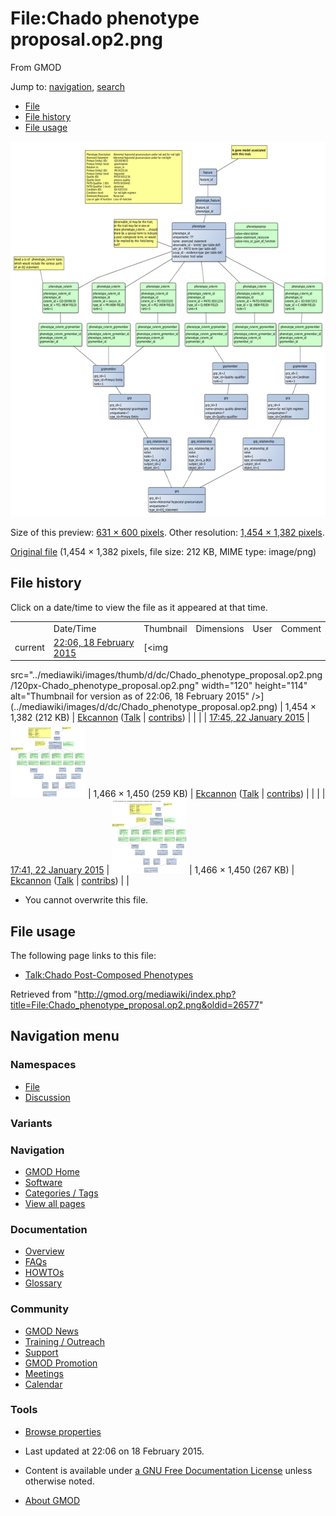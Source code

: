 <div id="mw-page-base" class="noprint">

</div>

<div id="mw-head-base" class="noprint">

</div>

<div id="content" class="mw-body" role="main">

<span id="top"></span>

<div id="mw-js-message" style="display:none;">

</div>



# <span dir="auto">File:Chado phenotype proposal.op2.png</span>

<div id="bodyContent">

<div id="siteSub">

From GMOD

</div>

<div id="contentSub">

</div>

<div id="jump-to-nav" class="mw-jump">

Jump to: [navigation](#mw-navigation), [search](#p-search)

</div>

<div id="mw-content-text">

- [File](#file)
- [File history](#filehistory)
- [File usage](#filelinks)

<div id="file" class="fullImageLink">

[<img
src="../mediawiki/images/thumb/d/dc/Chado_phenotype_proposal.op2.png/631px-Chado_phenotype_proposal.op2.png"
srcset="../mediawiki/images/thumb/d/dc/Chado_phenotype_proposal.op2.png/947px-Chado_phenotype_proposal.op2.png 1.5x, ../mediawiki/images/thumb/d/dc/Chado_phenotype_proposal.op2.png/1262px-Chado_phenotype_proposal.op2.png 2x"
width="631" height="600" alt="File:Chado phenotype proposal.op2.png" />](../mediawiki/images/d/dc/Chado_phenotype_proposal.op2.png)

<div class="mw-filepage-resolutioninfo">

Size of this preview: <a
href="../mediawiki/images/thumb/d/dc/Chado_phenotype_proposal.op2.png/631px-Chado_phenotype_proposal.op2.png"
class="mw-thumbnail-link">631 × 600 pixels</a>.
<span class="mw-filepage-other-resolutions">Other resolution:
<a href="../mediawiki/images/d/dc/Chado_phenotype_proposal.op2.png"
class="mw-thumbnail-link">1,454 × 1,382 pixels</a>.</span>

</div>

</div>

<div class="fullMedia">

<a href="../mediawiki/images/d/dc/Chado_phenotype_proposal.op2.png"
class="internal" title="Chado phenotype proposal.op2.png">Original
file</a> ‎<span class="fileInfo">(1,454 × 1,382 pixels, file size: 212
KB, MIME type: image/png)</span>

</div>

<div id="mw-imagepage-content" class="mw-content-ltr" lang="en"
dir="ltr">

</div>

## File history

<div id="mw-imagepage-section-filehistory">

Click on a date/time to view the file as it appeared at that time.

|  |  |  |  |  |  |
|----|----|----|----|----|----|
|  | Date/Time | Thumbnail | Dimensions | User | Comment |
| current | [22:06, 18 February 2015](../mediawiki/images/d/dc/Chado_phenotype_proposal.op2.png) | [<img
src="../mediawiki/images/thumb/d/dc/Chado_phenotype_proposal.op2.png/120px-Chado_phenotype_proposal.op2.png"
width="120" height="114"
alt="Thumbnail for version as of 22:06, 18 February 2015" />](../mediawiki/images/d/dc/Chado_phenotype_proposal.op2.png) | 1,454 × 1,382 <span style="white-space: nowrap;">(212 KB)</span> | <a
href="http://gmod.org/mediawiki/index.php?title=User:Ekcannon&amp;action=edit&amp;redlink=1"
class="new mw-userlink"
title="User:Ekcannon (page does not exist)">Ekcannon</a> <span style="white-space: nowrap;"> <span class="mw-usertoollinks">(<a
href="http://gmod.org/mediawiki/index.php?title=User_talk:Ekcannon&amp;action=edit&amp;redlink=1"
class="new" title="User talk:Ekcannon (page does not exist)">Talk</a> \| [contribs](Special:Contributions/Ekcannon "Special:Contributions/Ekcannon"))</span></span> |  |
|  | [17:45, 22 January 2015](../mediawiki/images/archive/d/dc/20150218220630!Chado_phenotype_proposal.op2.png) | [<img
src="../mediawiki/images/thumb/archive/d/dc/20150218220630!Chado_phenotype_proposal.op2.png/120px-Chado_phenotype_proposal.op2.png"
width="120" height="119"
alt="Thumbnail for version as of 17:45, 22 January 2015" />](../mediawiki/images/archive/d/dc/20150218220630!Chado_phenotype_proposal.op2.png) | 1,466 × 1,450 <span style="white-space: nowrap;">(259 KB)</span> | <a
href="http://gmod.org/mediawiki/index.php?title=User:Ekcannon&amp;action=edit&amp;redlink=1"
class="new mw-userlink"
title="User:Ekcannon (page does not exist)">Ekcannon</a> <span style="white-space: nowrap;"> <span class="mw-usertoollinks">(<a
href="http://gmod.org/mediawiki/index.php?title=User_talk:Ekcannon&amp;action=edit&amp;redlink=1"
class="new" title="User talk:Ekcannon (page does not exist)">Talk</a> \| [contribs](Special:Contributions/Ekcannon "Special:Contributions/Ekcannon"))</span></span> |  |
|  | [17:41, 22 January 2015](../mediawiki/images/archive/d/dc/20150122174529!Chado_phenotype_proposal.op2.png) | [<img
src="../mediawiki/images/thumb/archive/d/dc/20150122174529!Chado_phenotype_proposal.op2.png/120px-Chado_phenotype_proposal.op2.png"
width="120" height="119"
alt="Thumbnail for version as of 17:41, 22 January 2015" />](../mediawiki/images/archive/d/dc/20150122174529!Chado_phenotype_proposal.op2.png) | 1,466 × 1,450 <span style="white-space: nowrap;">(267 KB)</span> | <a
href="http://gmod.org/mediawiki/index.php?title=User:Ekcannon&amp;action=edit&amp;redlink=1"
class="new mw-userlink"
title="User:Ekcannon (page does not exist)">Ekcannon</a> <span style="white-space: nowrap;"> <span class="mw-usertoollinks">(<a
href="http://gmod.org/mediawiki/index.php?title=User_talk:Ekcannon&amp;action=edit&amp;redlink=1"
class="new" title="User talk:Ekcannon (page does not exist)">Talk</a> \| [contribs](Special:Contributions/Ekcannon "Special:Contributions/Ekcannon"))</span></span> |  |

</div>

- <span id="mw-imagepage-upload-disallowed">You cannot overwrite this
  file.</span>

## File usage

<div id="mw-imagepage-section-linkstoimage">

The following page links to this file:

- [Talk:Chado Post-Composed
  Phenotypes](Talk:Chado_Post-Composed_Phenotypes "Talk:Chado Post-Composed Phenotypes")

</div>

</div>

<div class="printfooter">

Retrieved from
"<http://gmod.org/mediawiki/index.php?title=File:Chado_phenotype_proposal.op2.png&oldid=26577>"

</div>

<div id="catlinks" class="catlinks catlinks-allhidden">

</div>

<div class="visualClear">

</div>

</div>

</div>

<div id="mw-navigation">

## Navigation menu

<div id="mw-head">



<div id="left-navigation">

<div id="p-namespaces" class="vectorTabs" role="navigation"
aria-labelledby="p-namespaces-label">

### Namespaces

- <span id="ca-nstab-image"><a href="File:Chado_phenotype_proposal.op2.png" accesskey="c"
  title="View the file page [c]">File</a></span>
- <span id="ca-talk"><a
  href="http://gmod.org/mediawiki/index.php?title=File_talk:Chado_phenotype_proposal.op2.png&amp;action=edit&amp;redlink=1"
  accesskey="t"
  title="Discussion about the content page [t]">Discussion</a></span>

</div>

<div id="p-variants" class="vectorMenu emptyPortlet" role="navigation"
aria-labelledby="p-variants-label">

### 

### Variants[](#)

<div class="menu">

</div>

</div>

</div>

<div id="right-navigation">





</div>



</div>

</div>

</div>

<div id="mw-panel">

<div id="p-logo" role="banner">

<a href="Main_Page"
style="background-image: url(../images/GMOD-cogs.png);"
title="Visit the main page"></a>

</div>

<div id="p-Navigation" class="portal" role="navigation"
aria-labelledby="p-Navigation-label">

### Navigation

<div class="body">

- <span id="n-GMOD-Home">[GMOD Home](Main_Page)</span>
- <span id="n-Software">[Software](GMOD_Components)</span>
- <span id="n-Categories-.2F-Tags">[Categories /
  Tags](Categories)</span>
- <span id="n-View-all-pages">[View all pages](Special:AllPages)</span>

</div>

</div>

<div id="p-Documentation" class="portal" role="navigation"
aria-labelledby="p-Documentation-label">

### Documentation

<div class="body">

- <span id="n-Overview">[Overview](Overview)</span>
- <span id="n-FAQs">[FAQs](Category:FAQ)</span>
- <span id="n-HOWTOs">[HOWTOs](Category:HOWTO)</span>
- <span id="n-Glossary">[Glossary](Glossary)</span>

</div>

</div>

<div id="p-Community" class="portal" role="navigation"
aria-labelledby="p-Community-label">

### Community

<div class="body">

- <span id="n-GMOD-News">[GMOD News](GMOD_News)</span>
- <span id="n-Training-.2F-Outreach">[Training /
  Outreach](Training_and_Outreach)</span>
- <span id="n-Support">[Support](Support)</span>
- <span id="n-GMOD-Promotion">[GMOD Promotion](GMOD_Promotion)</span>
- <span id="n-Meetings">[Meetings](Meetings)</span>
- <span id="n-Calendar">[Calendar](Calendar)</span>

</div>

</div>

<div id="p-tb" class="portal" role="navigation"
aria-labelledby="p-tb-label">

### Tools

<div class="body">


- <span id="t-smwbrowselink"><a href="Special:Browse/File:Chado_phenotype_proposal.op2.png"
  rel="smw-browse">Browse properties</a></span>

</div>

</div>

</div>

</div>

<div id="footer" role="contentinfo">

- <span id="footer-info-lastmod">Last updated at 22:06 on 18 February
  2015.</span>
<!-- - <span id="footer-info-viewcount">2,223 page views.</span> -->
- <span id="footer-info-copyright">Content is available under
  <a href="http://www.gnu.org/licenses/fdl-1.3.html" class="external"
  rel="nofollow">a GNU Free Documentation License</a> unless otherwise
  noted.</span>

<!-- -->

- <span id="footer-places-about">[About
  GMOD](GMOD:About "GMOD:About")</span>

<!-- -->






</div>

